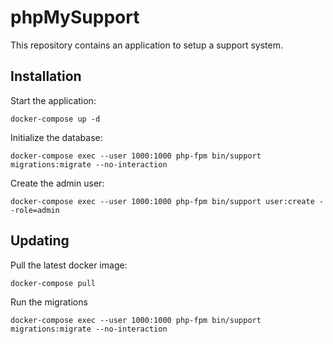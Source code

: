 # phpMySupport

This repository contains an application to setup a support system.

## Installation

Start the application:
```
docker-compose up -d
```

Initialize the database:
```
docker-compose exec --user 1000:1000 php-fpm bin/support migrations:migrate --no-interaction
```

Create the admin user:
```
docker-compose exec --user 1000:1000 php-fpm bin/support user:create --role=admin
```

## Updating

Pull the latest docker image:
```
docker-compose pull
```

Run the migrations
```
docker-compose exec --user 1000:1000 php-fpm bin/support migrations:migrate --no-interaction
```
